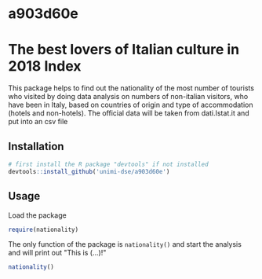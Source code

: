 # a903d60e 
# The best lovers of Italian culture in 2018 Index

This package helps to find out the nationality of the most number of tourists who visited by doing data analysis on numbers of non-italian visitors, who have been in Italy, based on countries of origin and type of accommodation (hotels and non-hotels). The official data will be taken from dati.Istat.it and put into an csv file

## Installation

```R
# first install the R package "devtools" if not installed
devtools::install_github('unimi-dse/a903d60e')
```


## Usage

Load the package

```R
require(nationality)
```

The only function of the package is `nationality()` and start the analysis and will print out "This is (...)!"

```R
nationality()
```
